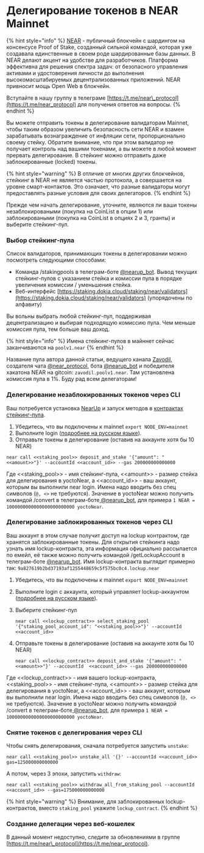 # Делегирование токенов в NEAR Mainnet

{% hint style="info" %}
[NEAR](https://near.org/) - публичный блокчейн с шардингом на консенсусе Proof of Stake, созданный сильной командой, которая уже создавала единственные в своем роде шардированные базы данных. В NEAR делают акцент на удобстве для разработчиков. Платформа эффективна для решения спектра задач: от безопасного управления активами и удостоверения личности до выполнения высокомасштабируемых децентрализованных приложений. NEAR привносит мощь Open Web в блокчейн.

Вступайте в нашу группу в телеграме [https://t.me/near\_protocol](https://t.me/near_protocol) для получения ответов на вопросы.
{% endhint %}

Вы можете отправить токены в делегирование валидаторам Mainnet, чтобы таким образом увеличить безопасность сети NEAR и взамен зарабатывать вознаграждение от инфляции сети, пропорционально своему стейку. Обратите внимание, что при этом валидатор не получает контроль над вашими токенами, а вы можете в любой момент прервать делегирование. В стейкинг можно отправить даже заблокированные \(locked\) токены.

{% hint style="warning" %}
В отличие от многих других блокчейнов, стейкинг в NEAR не является частью протокола, а совершается на уровне смарт-контактов. Это означает, что разные валидаторы могут предоставлять разные условия для своих делегаторов.
{% endhint %}

Прежде чем начать делегирование, уточните, являются ли ваши токены незаблокироваными \(покупка на CoinList в опции 1\) или заблокироваными \(покупка на CoinList в опциях 2 и 3, гранты\) и выберите стейкинг-пул.

### Выбор стейкинг-пула

Список валидаторов, принимающих токены в делегировании можно посмотреть следующими способами:

* Команда /stakingpools в телеграм-боте [@nearup\_bot](%20https://t.me/nearup_bot). Вывод текущих стейкинг-пулов с указанием стейка и комиссии пула в порядке увеличения комиссии / уменьшения стейка.
* Веб-интерфейс [https://staking.dokia.cloud/staking/near/validators](https://staking.dokia.cloud/staking/near/validators) \(упорядочены по алфавиту\)

Вы вольны выбрать любой стейкинг-пул, поддерживая децентрализацию и выбирая подходящую комиссию пула. Чем меньше комиссия пула, тем больше ваш доход.

{% hint style="info" %}
Имена стейкинг-пулов в майннет сейчас заканчиваются на `poolv1.near`
{% endhint %}

Название пула автора данной статьи, ведущего канала [Zavodil](http://www.youtube.com/c/Zavodil%20), создателя чата [@near\_protocol](https://t.me/near_protocol), бота [@nearup\_bot](%20https://t.me/nearup_bot) и победителя хакатона NEAR на gitcoin: `zavodil.poolv1.near`. Там установлена комиссия пула в 1%. Буду рад всем делегаторам!

### Делегирование незаблокированных токенов через CLI

Ваш потребуется установка [NearUp](https://nodes.cryptasutra.com/near-protocol/ustarevshee/nearup) и запуск методов в [контрактах стейкинг-пула](https://nodes.cryptasutra.com/near-protocol/ustarevshee/staking-pool-contact).

1. Убедитесь, что вы подключены к mainnet `export NODE_ENV=mainnet`
2. Выполните login \([подробнее на русском языке](https://nodes.cryptasutra.com/near-protocol/ustarevshee/staking#otpravka-tranzakcii-na-sozdanie-steikinga)\).
3. Отправьте токены в делегирование \(оставив на аккаунте хотя бы 10 NEAR\)

```text
near call <<staking_pool>> deposit_and_stake '{"amount": "<<amount>>"}' --accountId <<account_id>> --gas 200000000000000
```

Где &lt;&lt;staking\_pool&gt;&gt; - имя стейкинг-пула, &lt;&lt;amount&gt;&gt; - размер стейка для делегирования в yoctoNear, а &lt;&lt;account\_id&gt;&gt; - ваш аккаунт, которым вы выполнили near login. Имена надо вводить без спец символов \(`@, <>` не требуются\). Значение в yoctoNear можно получить командой /convert в телеграм-боте[ ](%20https://t.me/nearup_bot)[@nearup\_bot](%20https://t.me/nearup_bot), для примера `1 NEAR = 1000000000000000000000000 yoctoNear`.

### Делегирование заблокированных токенов через CLI

Ваш аккаунт в этом случае получит доступ на lockup контрактом, где хранятся заблокированные токены. Для открытия стейкинга надо узнать имя lockup-контракта, эта информация официально рассылается по емейл, её также можно получить командой /getLockupAccount в телеграм-боте [@nearup\_bot](%20https://t.me/nearup_bot). Имя lockup-контракта выглядит примерно так: `9a827619b2bd37193af1255448659c5f575bc0c4.lockup.near`

1. Убедитесь, что вы подключены к mainnet `export NODE_ENV=mainnet`
2. Выполните login с аккаунта, который управляет lockup-аккаунтом \([подробнее на русском языке](https://nodes.cryptasutra.com/near-protocol/ustarevshee/staking#otpravka-tranzakcii-na-sozdanie-steikinga)\).
3. Выберите стейкинг-пул

   ```text
   near call <<lockup_contract>> select_staking_pool '{"staking_pool_account_id": "<<staking_pool>>"}' --accountId <<account_id>> 
   ```

4. Отправьте токены в делегирование \(оставив на аккаунте хотя бы 10 NEAR\)

   ```text
   near call <<lockup_contract>> deposit_and_stake '{"amount": "<<amount>>"}' --accountId  <<account_id>> --gas 200000000000000
   ```

Где &lt;&lt;lockup\_contract&gt;&gt; - имя вашего lockup-контракта, &lt;&lt;staking\_pool&gt;&gt; - имя стейкинг-пула, &lt;&lt;amount&gt;&gt; - размер стейка для делегирования в yoctoNear, а &lt;&lt;account\_id&gt;&gt; - ваш аккаунт, которым вы выполнили near login. Имена надо вводить без спец символов \(`@, <>` не требуются\). Значение в yoctoNear можно получить командой /convert в телеграм-боте[ ](%20https://t.me/nearup_bot)[@nearup\_bot](%20https://t.me/nearup_bot), для примера `1 NEAR = 1000000000000000000000000 yoctoNear`.

### Снятие токенов с делегирования через CLI

Чтобы снять делегирования, сначала потребуется запустить `unstake`:

```text
near call <<staking_pool>> unstake_all '{}' --accountId <<account_id>> gas=125000000000000
```

А потом, через 3 эпохи, запустить `withdraw`:

```text
near call <<staking_pool>> withdraw_all_from_staking_pool --accountId <<account_id>> --gas=175000000000000
```

{% hint style="warning" %}
Внимание, для заблокированных lockup-контрактов, вместо `staking_pool` укажите `lockup_contract`.
{% endhint %}

### Создание делегации через веб-кошелек

В данный момент недоступно, следите за обновлениями в группе [https://t.me/near\_protocol](https://t.me/near_protocol).

